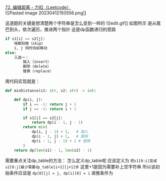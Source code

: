  [72. 编辑距离 - 力扣（Leetcode）](https://leetcode.cn/problems/edit-distance/)  
 ![[Pasted image 20230412150556.png]]


 这道题的关键是想清楚两个字符串是怎么变到一样的
 ![[edit.gif]]
 如图所示
 是从尾巴到头，依次遍历，推进两个指针
 这是dp函数递归的思路
```python
if s1[i] == s2[j]:
    啥都别做（skip）
    i, j 同时向前移动
else:
    三选一：
        插入（insert）
        删除（delete）
        替换（replace）
```
用代码实现就是：
```python
def minDistance(s1: str, s2: str) -> int:

    def dp(i, j):
        if i == -1: return j + 1
        if j == -1: return i + 1

        if s1[i] == s2[j]:
            return dp(i - 1, j - 1) 
        return min(
            dp(i, j - 1) + 1,   # 插入
            dp(i - 1, j) + 1,   # 删除
            dp(i - 1, j - 1) + 1 # 替换
        )
    return dp(len(s1) - 1, len(s2) - 1)
```

需要重点关注dp_table的方法：
怎么定义dp_table呢
应该定义为
`把s1[0:i]变成s2[0:j]最少需要dp_table[i+1][j+1]步` 这里+1是因为需要补上空字符串
所以说初始条件应该是
`dp[0][j] = j, dp[i][0] = i`
递推条件为